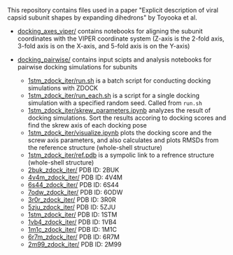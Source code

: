 This repository contains files used in a paper "Explicit description of viral capsid subunit shapes by expanding dihedrons" by Toyooka et al.

- [docking_axes_viper/](https://github.com/matsunagalab/capsid/tree/main/docking_axes_viper) contains notebooks for aligning the subunit coordinates with the VIPER coordinate system (Z-axis is the 2-fold axis, 3-fold axis is on the X-axis, and 5-fold axis is on the Y-axis)

- [docking_pairwise/](https://github.com/matsunagalab/capsid/tree/main/docking_pairwise) contains input scipts and analysis notebooks for pairwise docking simulations for subunits
  - [1stm_zdock_iter/run.sh](https://github.com/matsunagalab/capsid/tree/main/docking_pairwise/1stm_zdock_iter/run.sh) is a batch script for conducting docking simulations with ZDOCK
  - [1stm_zdock_iter/run_each.sh](https://github.com/matsunagalab/capsid/tree/main/docking_pairwise/1stm_zdock_iter/run_each.sh) is a script for a single docking simulation with a specified random seed. Called from `run.sh`
  - [1stm_zdock_iter/skrew_parameters.ipynb](https://github.com/matsunagalab/capsid/tree/main/docking_pairwise/1stm_zdock_iter/skrew_parameters.ipynb) analyzes the result of docking simulations. Sort the results accoring to docking scores and find the skrew axis of each docking pose
  - [1stm_zdock_iter/visualize.ipynb](https://github.com/matsunagalab/capsid/tree/main/docking_pairwise/1stm_zdock_iter/visualize.ipynb) plots the docking score and the screw axis parameters, and also calculates and plots RMSDs from the reference structure (whole-shell structure)
  - [1stm_zdock_iter/ref.pdb](https://github.com/matsunagalab/capsid/tree/main/docking_pairwise/1stm_zdock_iter/ref.pdb) is a sympolic link to a refrence structure (whole-shell structure)
  - [2buk_zdock_iter/](https://github.com/matsunagalab/capsid/tree/main/docking_pairwise/2buk_zdock_iter/) PDB ID: 2BUK
  - [4v4m_zdock_iter/](https://github.com/matsunagalab/capsid/tree/main/docking_pairwise/4v4m_zdock_iter/) PDB ID: 4V4M
  - [6s44_zdock_iter/](https://github.com/matsunagalab/capsid/tree/main/docking_pairwise/6s44_zdock_iter/) PDB ID: 6S44
  - [7odw_zdock_iter/](https://github.com/matsunagalab/capsid/tree/main/docking_pairwise/7odw_zdock_iter/) PDB ID: 6ODW
  - [3r0r_zdock_iter/](https://github.com/matsunagalab/capsid/tree/main/docking_pairwise/3r0r_zdock_iter/) PDB ID: 3R0R
  - [5zju_zdock_iter/](https://github.com/matsunagalab/capsid/tree/main/docking_pairwise/5zju_zdock_iter/) PDB ID: 5ZJU
  - [1stm_zdock_iter/](https://github.com/matsunagalab/capsid/tree/main/docking_pairwise/1stm_zdock_iter/) PDB ID: 1STM
  - [1vb4_zdock_iter/](https://github.com/matsunagalab/capsid/tree/main/docking_pairwise/1vb4_zdock_iter/) PDB ID: 1VB4
  - [1m1c_zdock_iter/](https://github.com/matsunagalab/capsid/tree/main/docking_pairwise/1m1c_zdock_iter/) PDB ID: 1M1C
  - [6r7m_zdock_iter/](https://github.com/matsunagalab/capsid/tree/main/docking_pairwise/6r7m_zdock_iter/) PDB ID: 6R7M
  - [2m99_zdock_iter/](https://github.com/matsunagalab/capsid/tree/main/docking_pairwise/2m99_zdock_iter/) PDB ID: 2M99


